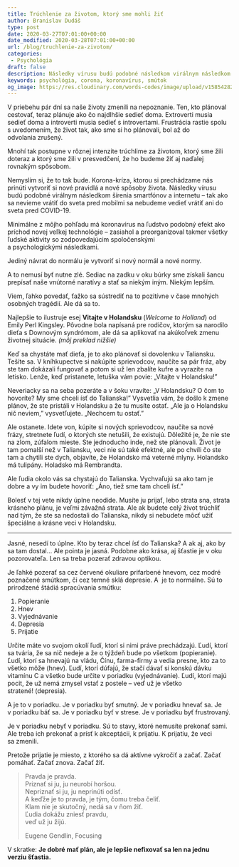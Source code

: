 ```yaml
---
title: Trúchlenie za životom, ktorý sme mohli žiť
author: Branislav Dudáš
type: post
date: 2020-03-27T07:01:00+00:00
date_modified: 2020-03-28T07:01:00+00:00
url: /blog/truchlenie-za-zivotom/
categories:
 - Psychológia
draft: false
description: Následky vírusu budú podobné následkom virálnym následkom šírenia smartfónov a internetu – tak ako sa nevieme vrátiť do sveta pred mobilmi sa nebudeme vedieť vrátiť ani do sveta pred COVID-19.
keywords: psychológia, corona, koronavírus, smútok
og_image: https://res.cloudinary.com/words-codes/image/upload/v1585428252/og-images/og-image-truchlenie.jpg
---
```

V priebehu pár dní sa naše životy zmenili na nepoznanie. Ten, kto plánoval cestovať, teraz plánuje ako čo najdlhšie sedieť doma. Extroverti musia sedieť doma a&nbsp;introverti musia sedieť s&nbsp;introvertami. Frustrácia rastie spolu s&nbsp;uvedomením, že život tak, ako sme si ho plánovali, bol až do odvolania&nbsp;zrušený.

Mnohí tak postupne v&nbsp;rôznej intenzite trúchlime za životom, ktorý sme žili doteraz a&nbsp;ktorý sme žili v&nbsp;presvedčení, že ho budeme žiť aj naďalej rovnakým&nbsp;spôsobom.

Nemyslím si, že to tak bude. Korona-kríza, ktorou si prechádzame nás prinúti vytvoriť si nové pravidlá a&nbsp;nové spôsoby života. Následky vírusu budú podobné virálnym následkom šírenia smartfónov a&nbsp;internetu – tak ako sa nevieme vrátiť do sveta pred mobilmi sa nebudeme vedieť vrátiť ani do sveta pred&nbsp;COVID-19.

Minimálne z&nbsp;môjho pohľadu má koronavírus na ľudstvo podobný efekt ako príchod novej veľkej technológie – zasiahol a&nbsp;preorganizoval takmer všetky ľudské aktivity so zodpovedajúcim spoločenskými a&nbsp;psychologickými&nbsp;následkami.

Jediný návrat do normálu je vytvoriť si nový normál a&nbsp;nové&nbsp;normy.

A&nbsp;to nemusí byť nutne zlé. Sediac na zadku v&nbsp;oku búrky sme získali šancu prepísať naše vnútorné naratívy a&nbsp;stať sa niekým iným. Niekým&nbsp;lepším.

Viem, ľahko povedať, ťažko sa sústrediť na to pozitívne v&nbsp;čase mnohých osobných tragédií. Ale dá sa&nbsp;to.

Najlepšie to ilustruje esej **Vitajte v&nbsp;Holandsku** (*Welcome to Holland*) od Emily Perl Kingsley. Pôvodne bola napísaná pre rodičov, ktorým sa narodilo dieťa s&nbsp;Downovým syndrómom, ale dá sa aplikovať na akúkoľvek zmenu životnej situácie. *(môj preklad&nbsp;nižšie)*

Keď sa chystáte mať dieťa, je to ako plánovať si dovolenku v&nbsp;Taliansku. Tešíte sa. V&nbsp;kníhkupectve si nakúpite sprievodcov, naučíte sa pár fráz, aby ste tam dokázali fungovať a&nbsp;potom si už len zbalíte kufre a&nbsp;vyrazíte na letisko. Lenže, keď pristanete, letuška vám povie: „Vitajte v&nbsp;Holandsku!”

Neveriacky sa na seba pozeráte a&nbsp;v&nbsp;šoku vravíte: „V&nbsp;Holandsku? O&nbsp;čom to hovoríte? My sme chceli ísť do&nbsp;Talianska!” Vysvetlia vám, že došlo k&nbsp;zmene plánov, že ste pristáli v&nbsp;Holandsku a&nbsp;že tu musíte ostať. „Ale ja o&nbsp;Holandsku nič neviem,” vysvetľujete. „Nechcem tu&nbsp;ostať.”

Ale ostanete. Idete von, kúpite si nových sprievodcov, naučíte sa nové frázy, stretnete ľudí, o&nbsp;ktorých ste netušili, že existujú. Dôležité je, že nie ste na zlom, zúfalom mieste. Ste jednoducho inde, než ste plánovali. Život je tam pomalší než v&nbsp;Taliansku, veci nie sú také efektné, ale po chvíli čo ste tam a&nbsp;chytili ste dych, objavíte, že Holandsko má veterné mlyny. Holandsko má tulipány. Holadsko má&nbsp;Rembrandta.

Ale ľudia okolo vás sa chystajú do Talianska. Vychvaľujú sa ako tam je dobre a&nbsp;vy im budete hovoriť: „Áno, tiež sme tam chceli&nbsp;ísť.”

Bolesť v&nbsp;tej vete nikdy úplne neodíde. Musíte ju prijať, lebo strata sna, strata krásneho plánu, je veľmi závažná strata. Ale ak budete celý život trúchliť nad tým, že ste sa nedostali do Talianska, nikdy si nebudete môcť užiť špeciálne a&nbsp;krásne veci v&nbsp;Holandsku.

<hr>

Jasné, nesedí to úplne. Kto by teraz chcel ísť do Talianska? A&nbsp;ak aj, ako by sa tam dostal… Ale pointa je jasná. Podobne ako krása, aj šťastie je v&nbsp;oku pozorovateľa. Len sa treba pozerať zdravou&nbsp;optikou.

Je ľahké pozerať sa cez červené okuliare prifarbené hnevom, cez modré poznačené smútkom, či cez temné sklá depresie. A &nbsp;je to normálne. Sú to prirodzené štádiá spracúvania&nbsp;smútku:

1. Popieranie
2. Hnev
3. Vyjednávanie
4. Depresia
5. Prijatie

Určite máte vo svojom okolí ľudí, ktorí si nimi práve prechádzajú. Ľudí, ktorí sa tvária, že sa nič nedeje a&nbsp;že o&nbsp;týždeň bude po všetkom (popieranie). Ľudí, ktorí sa hnevajú na vládu, Čínu, farma-firmy a&nbsp;vedia presne, kto za to všetko môže (hnev). Ľudí, ktorí dúfajú, že stačí dávať si konskú dávku vitamínu&nbsp;C a&nbsp;všetko bude určite v&nbsp;poriadku (vyjednávanie). Ľudí, ktorí majú pocit, že už nemá zmysel vstať z postele – veď už je všetko stratené!&nbsp;(depresia).

A&nbsp;je to v&nbsp;poriadku. Je v&nbsp;poriadku byť smutný. Je v&nbsp;poriadku hnevať sa. Je v&nbsp;poriadku báť sa. Je v&nbsp;poriadku byť v&nbsp;strese. Je v&nbsp;poriadku byť frustrovaný.

Je v&nbsp;poriadku nebyť v&nbsp;poriadku. Sú to stavy, ktoré nemusíte prekonať sami. Ale treba ich prekonať a&nbsp;prísť k&nbsp;akceptácii, k&nbsp;prijatiu. K&nbsp;prijatiu, že veci sa&nbsp;zmenili.

Pretože prijatie je miesto, z&nbsp;ktorého sa dá aktívne vykročiť a&nbsp;začať. Začať pomáhať. Začať znova. Začať&nbsp;žiť.

> Pravda je pravda.<br>Priznať si ju, ju neurobí horšou.<br>Nepriznať si ju, ju neprinúti odísť.<br>A keďže je to pravda, je tým, čomu treba čeliť.<br>Klam nie je skutočný, nedá sa v&nbsp;ňom žiť.<br>Ľudia dokážu zniesť pravdu,<br>veď už ju žijú.
> <footer>Eugene Gendlin, Focusing</footer>

V skratke: **Je dobré mať plán, ale je lepšie nefixovať sa len na jednu verziu&nbsp;šťastia.**
